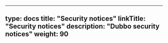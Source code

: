 
---
type: docs
title: "Security notices"
linkTitle: "Security notices"
description: "Dubbo security notices"
weight: 90
---

